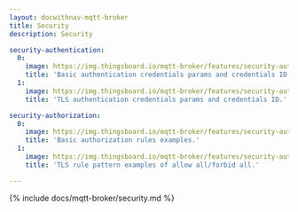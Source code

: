 ```yaml
---
layout: docwithnav-mqtt-broker
title: Security
description: Security

security-authentication:
  0:
    image: https://img.thingsboard.io/mqtt-broker/features/security-authentication-1.png
    title: 'Basic authentication credentials params and credentials ID.'
  1:
    image: https://img.thingsboard.io/mqtt-broker/features/security-authentication-2.png
    title: 'TLS authentication credentials params and credentials ID.'  

security-authorization:
  0:
    image: https://img.thingsboard.io/mqtt-broker/features/security-authorization-1.png
    title: 'Basic authorization rules examples.'
  1:
    image: https://img.thingsboard.io/mqtt-broker/features/security-authorization-2.png
    title: 'TLS rule pattern examples of allow all/forbid all.'

---
```


{% include docs/mqtt-broker/security.md %}

